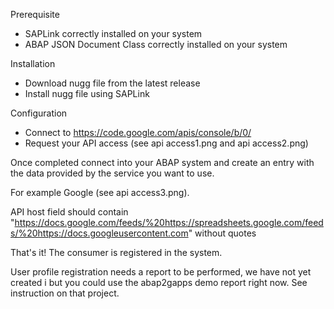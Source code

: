 Prerequisite
 
* SAPLink correctly installed on your system
* ABAP JSON Document Class correctly installed on your system

Installation
 
* Download nugg file from the latest release
* Install nugg file using SAPLink

Configuration
 
* Connect to https://code.google.com/apis/console/b/0/
* Request your API access (see api access1.png and api access2.png)

Once completed connect into your ABAP system and create an entry with the data provided by the service you want to use.
 
For example Google (see api access3.png).

API host field should contain "https://docs.google.com/feeds/%20https://spreadsheets.google.com/feeds/%20https://docs.googleusercontent.com" without quotes

That's it! The consumer is registered in the system.

User profile registration needs a report to be performed, we have not yet created i but you could use the abap2gapps demo report right now. See instruction on that project.
